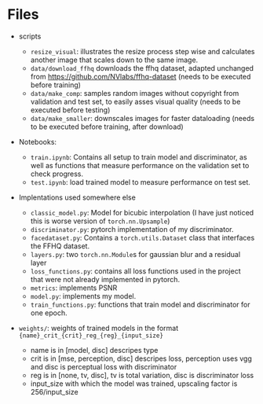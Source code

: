 # Files

- scripts
    - `resize_visual`: illustrates the resize process step wise and calculates another image that scales down to the same image.
    - `data/download_ffhq` downloads the ffhq dataset, adapted unchanged from https://github.com/NVlabs/ffhq-dataset (needs to be executed before training)
    - `data/make_comp`: samples random images without copyright from validation and test set, to easily asses visual quality (needs to be executed before testing)
    - `data/make_smaller`: downscales images for faster dataloading (needs to be executed before training, after download)

- Notebooks:
    - `train.ipynb`: Contains all setup to train model and discriminator, as well as functions that measure performance on the validation set to check progress.
    - `test.ipynb`: load trained model to measure performance on test set.

- Implentations used somewhere else
    - `classic_model.py`: Model for bicubic interpolation (I have just noticed this is worse version of `torch.nn.Upsample`)
    - `discriminator.py`: pytorch implementation of my discriminator.
    - `facedataset.py`: Contains a `torch.utils.Dataset` class that interfaces the FFHQ dataset.
    - `layers.py`: two `torch.nn.Module`s for gaussian blur and a residual layer
    - `loss_functions.py`: contains all loss functions used in the project that were not already implemented in pytorch.
    - `metrics`: implements PSNR
    - `model.py`: implements my model.
    - `train_functions.py`: functions that train model and discriminator for one epoch.

- `weights/`: weights of trained models in the format `{name}_crit_{crit}_reg_{reg}_{input_size}`
    - name is in [model, disc] descripes type
    - crit is in [mse, perception, disc] descripes loss, perception uses vgg and disc is perceptual loss with discriminator
    - reg is in [none, tv, disc], tv is total variation, disc is discriminator loss
    - input_size with which the model was trained, upscaling factor is 256/input_size